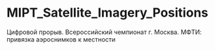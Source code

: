 # MIPT_Satellite_Imagery_Positions
Цифровой прорыв. Всероссийский чемпионат г. Москва. МФТИ: привязка аэроснимков к местности
